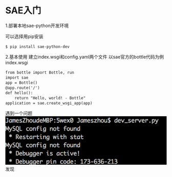 # SAE入门

1.部署本地sae-python开发环境

可以选择用pip安装
   
    $ pip install sae-python-dev
    
2.基本使用
建立index.wsgi和config.yaml两个文件
以sae官方的bottle代码为例
index.wsgi
    
    from bottle import Bottle, run
    import sae
    app = Bottle()
    @app.route('/')
    def hello():
        return "Hello, world! - Bottle"
    application = sae.create_wsgi_app(app)
    
  遇到一个问题
  ![](1.png)
 发现   
    
    
    
    
    
    
    
    
    
    
    
    